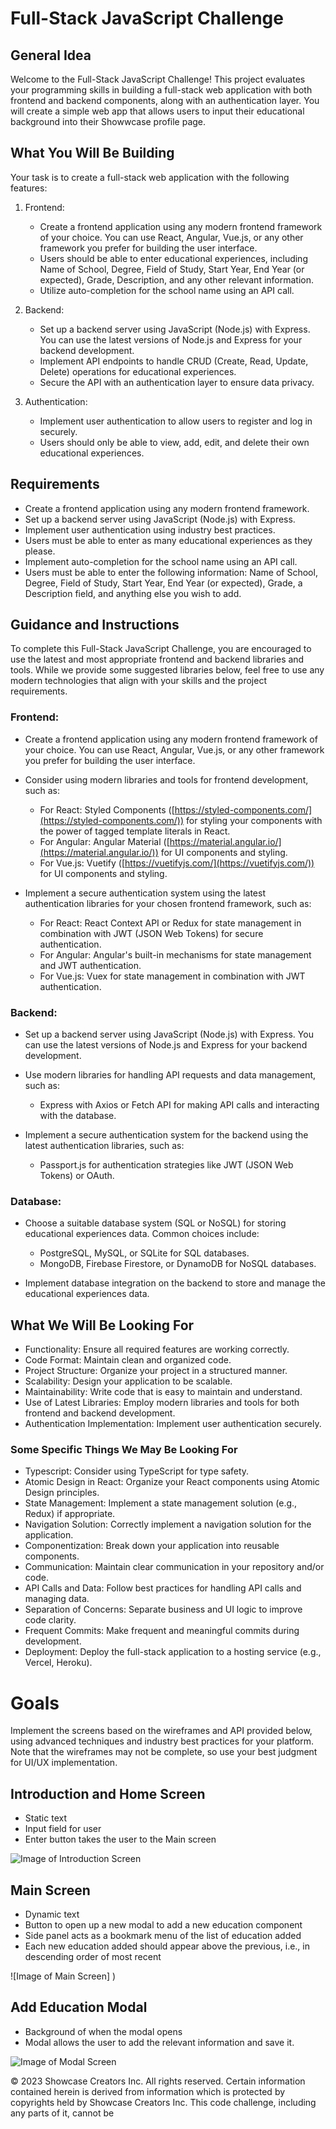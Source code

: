 # Full-Stack JavaScript Challenge

## General Idea

Welcome to the Full-Stack JavaScript Challenge! This project evaluates your programming skills in building a full-stack web application with both frontend and backend components, along with an authentication layer. You will create a simple web app that allows users to input their educational background into their Showwcase profile page.

## What You Will Be Building

Your task is to create a full-stack web application with the following features:

1. Frontend:
   - Create a frontend application using any modern frontend framework of your choice. You can use React, Angular, Vue.js, or any other framework you prefer for building the user interface.
   - Users should be able to enter educational experiences, including Name of School, Degree, Field of Study, Start Year, End Year (or expected), Grade, Description, and any other relevant information.
   - Utilize auto-completion for the school name using an API call.

2. Backend:
   - Set up a backend server using JavaScript (Node.js) with Express. You can use the latest versions of Node.js and Express for your backend development.
   - Implement API endpoints to handle CRUD (Create, Read, Update, Delete) operations for educational experiences.
   - Secure the API with an authentication layer to ensure data privacy.

3. Authentication:
   - Implement user authentication to allow users to register and log in securely.
   - Users should only be able to view, add, edit, and delete their own educational experiences.

## Requirements

- Create a frontend application using any modern frontend framework.
- Set up a backend server using JavaScript (Node.js) with Express.
- Implement user authentication using industry best practices.
- Users must be able to enter as many educational experiences as they please.
- Implement auto-completion for the school name using an API call.
- Users must be able to enter the following information: Name of School, Degree, Field of Study, Start Year, End Year (or expected), Grade, a Description field, and anything else you wish to add.

## Guidance and Instructions

To complete this Full-Stack JavaScript Challenge, you are encouraged to use the latest and most appropriate frontend and backend libraries and tools. While we provide some suggested libraries below, feel free to use any modern technologies that align with your skills and the project requirements.

### Frontend:

- Create a frontend application using any modern frontend framework of your choice. You can use React, Angular, Vue.js, or any other framework you prefer for building the user interface.

- Consider using modern libraries and tools for frontend development, such as:
    - For React: Styled Components ([https://styled-components.com/](https://styled-components.com/)) for styling your components with the power of tagged template literals in React.
    - For Angular: Angular Material ([https://material.angular.io/](https://material.angular.io/)) for UI components and styling.
    - For Vue.js: Vuetify ([https://vuetifyjs.com/](https://vuetifyjs.com/)) for UI components and styling.

- Implement a secure authentication system using the latest authentication libraries for your chosen frontend framework, such as:
    - For React: React Context API or Redux for state management in combination with JWT (JSON Web Tokens) for secure authentication.
    - For Angular: Angular's built-in mechanisms for state management and JWT authentication.
    - For Vue.js: Vuex for state management in combination with JWT authentication.

### Backend:

- Set up a backend server using JavaScript (Node.js) with Express. You can use the latest versions of Node.js and Express for your backend development.

- Use modern libraries for handling API requests and data management, such as:
    - Express with Axios or Fetch API for making API calls and interacting with the database.

- Implement a secure authentication system for the backend using the latest authentication libraries, such as:
    - Passport.js for authentication strategies like JWT (JSON Web Tokens) or OAuth.

### Database:

- Choose a suitable database system (SQL or NoSQL) for storing educational experiences data. Common choices include:
    - PostgreSQL, MySQL, or SQLite for SQL databases.
    - MongoDB, Firebase Firestore, or DynamoDB for NoSQL databases.

- Implement database integration on the backend to store and manage the educational experiences data.

## What We Will Be Looking For

- Functionality: Ensure all required features are working correctly.
- Code Format: Maintain clean and organized code.
- Project Structure: Organize your project in a structured manner.
- Scalability: Design your application to be scalable.
- Maintainability: Write code that is easy to maintain and understand.
- Use of Latest Libraries: Employ modern libraries and tools for both frontend and backend development.
- Authentication Implementation: Implement user authentication securely.

### Some Specific Things We May Be Looking For

- Typescript: Consider using TypeScript for type safety.
- Atomic Design in React: Organize your React components using Atomic Design principles.
- State Management: Implement a state management solution (e.g., Redux) if appropriate.
- Navigation Solution: Correctly implement a navigation solution for the application.
- Componentization: Break down your application into reusable components.
- Communication: Maintain clear communication in your repository and/or code.
- API Calls and Data: Follow best practices for handling API calls and managing data.
- Separation of Concerns: Separate business and UI logic to improve code clarity.
- Frequent Commits: Make frequent and meaningful commits during development.
- Deployment: Deploy the full-stack application to a hosting service (e.g., Vercel, Heroku).

# Goals

Implement the screens based on the wireframes and API provided below, using advanced techniques and industry best practices for your platform. Note that the wireframes may not be complete, so use your best judgment for UI/UX implementation.

## Introduction and Home Screen

- Static text
- Input field for user
- Enter button takes the user to the Main screen

![Image of Introduction Screen](https://github.com/Showwcase/Showwcase-Intern-React-Challenge/blob/master/MacBook_-_2.jpg)

## Main Screen

- Dynamic text
- Button to open up a new modal to add a new education component
- Side panel acts as a bookmark menu of the list of education added
- Each new education added should appear above the previous, i.e., in descending order of most recent

![Image of Main Screen] )

## Add Education Modal

- Background of          when the modal opens
- Modal allows the user to add the relevant information and save it.

![Image of Modal Screen](https://github.com/Showwcase/Showwcase-Intern-React-Challenge/blob/master/MacBook_-_4.jpg)

© 2023 Showcase Creators Inc. All rights reserved. Certain information contained herein is derived from information which is protected by copyrights held by Showcase Creators Inc. This code challenge, including any parts of it, cannot be
